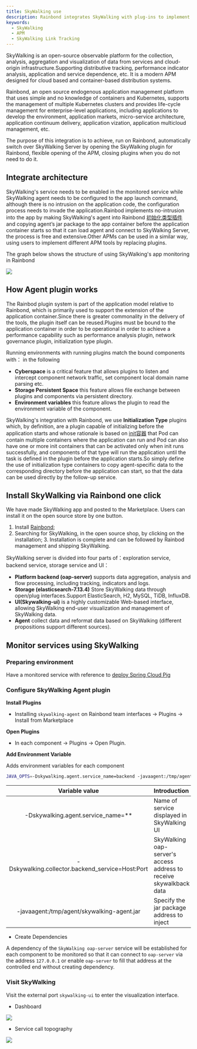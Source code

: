 ```yaml
---
title: SkyWalking use
description: Rainbond integrates SkyWalking with plug-ins to implement APM plug and play
keywords:
  - SkyWalking
  - APM
  - SkyWalking Link Tracking
---
```


SkyWalking is an open-source observable platform for the collection, analysis, aggregation and visualization of data from services and cloud-origin infrastructure.Supporting distributive tracking, performance indicator analysis, application and service dependence, etc. It is a modern APM designed for cloud based and container-based distribution systems.

Rainbond, an open source endogenous application management platform that uses simple and no knowledge of containers and Kubernetes, supports the management of multiple Kubernetes clusters and provides life-cycle management for enterprise-level applications, including applications to develop the environment, application markets, micro-service architecture, application continuum delivery, application vization, application multicloud management, etc.

The purpose of this integration is to achieve, run on Rainbond, automatically switch over SkyWalking Server by opening the SkyWalking plugin for Rainbond, flexible opening of the APM, closing plugins when you do not need to do it.

## Integrate architecture

SkyWalking's service needs to be enabled in the monitored service while SkyWalking agent needs to be configured to the app launch command, although there is no intrusion on the application code, the configuration process needs to invade the application.Rainbod implements no-intrusion into the app by making SkyWalking's agent into Rainbond [初始化类型插件](https://www.rainbond.com/docs/get-start/concept/plugin/) and copying agent’s jar package to the app container before the application container starts so that it can load agent and connect to SkyWalking Server, the process is free and extensive.Other APMs can be used in a similar way, using users to implement different APM tools by replacing plugins.

The graph below shows the structure of using SkyWalking's app monitoring in Rainbond

![](https://grstatic.oss-cn-shanghai.aliyuncs.com/docs/5.4/practices/skywalking/SkyWalking-Rainbond.png)

## How Agent plugin works

The Rainbod plugin system is part of the application model relative to Rainbond, which is primarily used to support the extension of the application container.Since there is greater commonality in the delivery of the tools, the plugin itself can be reused.Plugins must be bound to the application container in order to be operational in order to achieve a performance capability such as performance analysis plugin, network governance plugin, initialization type plugin.

Running environments with running plugins match the bound components with： in the following

- **Cyberspace** is a critical feature that allows plugins to listen and intercept component network traffic, set component local domain name parsing etc.
- **Storage Persistent Space** this feature allows file exchange between plugins and components via persistent directory.
- **Environment variables** this feature allows the plugin to read the environment variable of the component.

SkyWalking's integration with Rainbond, we use **Initialization Type** plugins which, by definition, are a plugin capable of initializing before the application starts and whose rationale is based on [init容器](https://kubernetes.io/en/docs/concepts/workloads/init-containers/) that Pod can contain multiple containers where the application can run and Pod can also have one or more init containers that can be activated only when init runs successfully, and components of that type will run the application until the task is defined in the plugin before the application starts.So simply define the use of initialization type containers to copy agent-specific data to the corresponding directory before the application can start, so that the data can be used directly by the follow-up service.

## Install SkyWalking via Rainbond one click

We have made SkyWalking app and posted to the Marketplace. Users can install it on the open source store by one button.

1. Install [Rainbond](https://www.rainbond.com/docs/quick-start/quick-install/);
2. Searching for SkyWalking, in the open source shop, by clicking on the installation;
   3. Installation is complete and can be followed by Rainbod management and shipping SkyWalking.

SkyWalking server is divided into four parts of：exploration service, backend service, storage service and UI：

- **Platform backend (oap-server)** supports data aggregation, analysis and flow processing, including tracking, indicators and logs.
- **Storage (elasticsearch-7.13.4)** Store SkyWalking data through open/plug interfaces.Support ElasticSearch, H2, MySQL, TiDB, InfluxDB.
- **UI(Skywalking-ui)** is a highly customizable Web-based interface, allowing SkyWalking end-user visualization and management of SkyWalking data.
- **Agent** collect data and reformat data based on SkyWalking (different propositions support different sources).

## Monitor services using SkyWalking

### Preparing environment

Have a monitored service with reference to [deploy Spring Cloud Pig](/docs/microservice/example/pig)

### Configure SkyWalking Agent plugin

**Install Plugins**

- Installing `skywalking-agent` on Rainbond team interfaces -> Plugins -> Install from Marketplace

**Open Plugins**

- In each component -> Plugins -> Open Plugin.

**Add Environment Variable**

Adds environment variables for each component

```bash
JAVA_OPTS=-Dskywalking.agent.service_name=backend -javaagent:/tmp/agent/skywalking-agent.jar -Dskywalking.collector.backend_service=${OAP_HOST}:11800
```

|                                                     Variable value                                                    | Introduction                                                       |
| :-------------------------------------------------------------------------------------------------------------------: | :----------------------------------------------------------------- |
|               -Dskywalking.agent.service_name=\*\*               | Name of service displayed in SkyWalking UI                         |
| -Dskywalking.collector.backend_service=Host:Port | SkyWalking oap-server's access address to receive skywalkback data |
|                       -javaagent:/tmp/agent/skywalking-agent.jar                      | Specify the jar package address to inject                          |

- Create Dependencies

A dependency of the `SkyWalking oap-server` service will be established for each component to be monitored so that it can connect to `oap-server` via the address `127.0.0.1` or enable `oap-server` to fill that address at the controlled end without creating dependency.

### Visit SkyWalking

Visit the external port `skywalking-ui` to enter the visualization interface.

- Dashboard

![](https://grstatic.oss-cn-shanghai.aliyuncs.com/docs/5.4/practices/skywalking/skywalking-page.png)

- Service call topography

![](https://grstatic.oss-cn-shanghai.aliyuncs.com/docs/5.4/practices/skywalking/Service-Topology.jpg)
